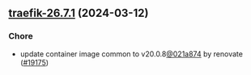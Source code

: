 

## [traefik-26.7.1](https://github.com/truecharts/charts/compare/traefik-26.7.0...traefik-26.7.1) (2024-03-12)

### Chore



- update container image common to v20.0.8[@021a874](https://github.com/021a874) by renovate ([#19175](https://github.com/truecharts/charts/issues/19175))
